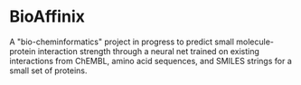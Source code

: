 # BioAffinix
A "bio-cheminformatics" project in progress to predict small molecule-protein interaction strength through a neural net trained on existing interactions from ChEMBL, amino acid sequences, and SMILES strings for a small set of proteins.
